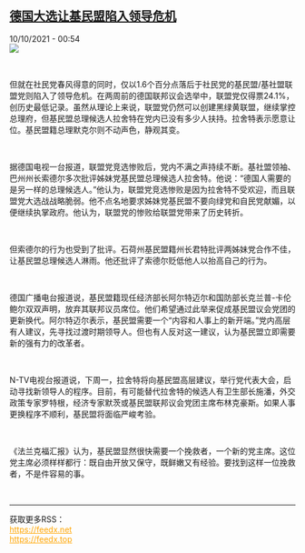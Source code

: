 <!--1633821302000-->
[德国大选让基民盟陷入领导危机](https://www.rfi.fr/cn/%E6%AC%A7%E6%B4%B2/20211009-%E5%BE%B7%E5%9B%BD%E5%A4%A7%E9%80%89%E8%AE%A9%E5%9F%BA%E6%B0%91%E7%9B%9F%E9%99%B7%E5%85%A5%E9%A2%86%E5%AF%BC%E5%8D%B1%E6%9C%BA)
------

<div>10/10/2021 - 00:54</div><img src="https://s.rfi.fr/media/display/9c990d70-2953-11ec-95e1-005056bfb2b6/AP21280592048876.jpg"><div ><p> </p><p>但就在社民党春风得意的同时，仅以1.6个百分点落后于社民党的基民盟/基社盟联盟党则陷入了领导危机。在两周前的德国联邦议会选举中，联盟党仅得票24.1%，创历史最低记录。虽然从理论上来说，联盟党仍然可以创建黑绿黄联盟，继续掌控总理府，但基民盟总理候选人拉舍特在党内已没有多少人扶持。拉舍特表示愿意让位。基民盟籍总理默克尔则不动声色，静观其变。</p><p> </p><p>据德国电视一台报道，联盟党竞选惨败后，党内不满之声持续不断。基社盟领袖、巴州州长索德尔多次批评姊妹党基民盟总理候选人拉舍特。他说：“德国人需要的是另一样的总理候选人。”他认为，联盟党竞选惨败是因为拉舍特不受欢迎，而且联盟党大选战战略脆弱。他不点名地要求姊妹党基民盟不要向绿党和自民党献媚，以便继续执掌政府。他认为，联盟党的惨败给联盟党带来了历史转折。</p><p> </p><p>但索德尔的行为也受到了批评。石荷州基民盟籍州长君特批评两姊妹党合作不佳，让基民盟总理候选人淋雨。他还批评了索德尔贬低他人以抬高自己的行为。</p><p> </p><p>德国广播电台报道说，基民盟籍现任经济部长阿尔特迈尔和国防部长克兰普-卡伦鲍尔双双声明，放弃其联邦议员席位。他们希望通过此举来促成基民盟议会党团的更新换代。阿尔特迈尔表示，基民盟需要一个“内容和人事上的新开端。”党内高层有人建议，先寻找过渡时期领导人。但也有人反对这一建议，认为基民盟立即需要新的强有力的改革者。</p><p> </p><p>N-TV电视台报道说，下周一，拉舍特将向基民盟高层建议，举行党代表大会，启动寻找新领导人的程序。目前，有可能替代拉舍特的候选人有卫生部长施潘，外交政策专家罗特根，经济专家默茨或基民盟联邦议会党团主席布林克豪斯。如果人事更换程序不顺利，基民盟将面临严峻考验。</p><p> </p><p>《法兰克福汇报》认为，基民盟显然很快需要一个挽救者，一个新的党主席。这位党主席必须样样都行：既自由开放又保守，既鲜嫩又有经验。要找到这样一位挽救者，不是件容易的事。</p><div data-selfpromo-newsletter></div><div data-selfpromo-app></div></div><br><hr><div>获取更多RSS：<br><a href="https://feedx.net" style="color:orange" target="_blank">https://feedx.net</a> <br><a href="https://feedx.top" style="color:orange" target="_blank">https://feedx.top</a><br></div>
